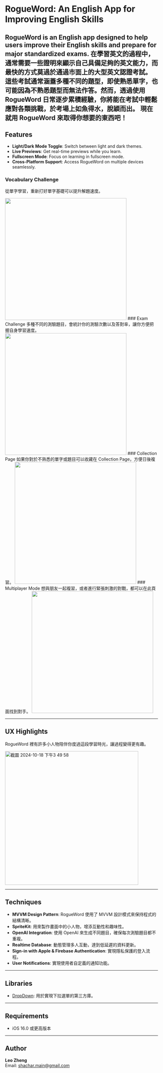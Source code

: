 # RogueWord: An English App for Improving English Skills
**RogueWord** is an English app designed to help users improve their English skills and prepare for major standardized exams.
在學習英文的過程中，通常需要一些證明來顯示自己具備足夠的英文能力，而最快的方式莫過於通過市面上的大型英文認證考試。
這些考試通常涵蓋多種不同的題型，即使熟悉單字，也可能因為不熟悉題型而無法作答。然而，透過使用 RogueWord 日常逐步累積經驗，你將能在考試中輕鬆應對各類挑戰，於考場上如魚得水，脫穎而出。
**現在就用 RogueWord 來取得你想要的東西吧！**
---
## Features
- **Light/Dark Mode Toggle**: Switch between light and dark themes.
- **Live Previews**: Get real-time previews while you learn.
- **Fullscreen Mode**: Focus on learning in fullscreen mode.
- **Cross-Platform Support**: Access RogueWord on multiple devices seamlessly.
### Vocabulary Challenge
從單字學習，重新打好單字基礎可以提升解題速度。

<img src="https://github.com/user-attachments/assets/7fa31c65-8503-40b2-b349-61db2ef9331b" width="400" />
### Exam Challenge
多種不同的測驗題目，會統計你的測驗次數以及答對率，讓你方便把握自身學習速度。

<img src="https://github.com/user-attachments/assets/937ffc8e-3a28-41b3-8c3e-7bb2675b157e" width="400" />
### Collection Page
如果你對於不熟悉的單字或題目可以收藏在 Collection Page，方便日後複習。
<img src="https://github.com/user-attachments/assets/05f3e9b7-f272-4864-ab9f-c686ab315958" width="400" />
### Multiplayer Mode
想與朋友一起複習，或者進行緊張刺激的對戰，都可以在此頁面找到對手。
<img src="https://github.com/user-attachments/assets/1cc881cf-aa67-442c-9062-e778cc01d234" width="400" />

---
## UX Highlights
RogueWord 裡有許多小人物陪伴你度過這段學習時光，讓過程變得更有趣。

<img width="439" alt="截圖 2024-10-18 下午3 49 58" src="https://github.com/user-attachments/assets/a2425ed9-3e48-4e59-b107-cd501de68aa4">

---
## Techniques
- **MVVM Design Pattern**: RogueWord 使用了 MVVM 設計模式來保持程式的結構清晰。
- **SpriteKit**: 用來製作畫面中的小人物，增添互動性和趣味性。
- **OpenAI Integration**: 使用 OpenAI 來生成不同題目，確保每次測驗題目都不重複。
- **Realtime Database**: 動態管理多人互動，達到低延遲的資料更新。
- **Sign-in with Apple & Firebase Authentication**: 實現隱私保護的登入流程。
- **User Notifications**: 實現使用者自定義的通知功能。
---
## Libraries
- [DropDown](https://github.com/AssistoLab/DropDown): 用於實現下拉選單的第三方庫。
---
## Requirements
- iOS 16.0 或更高版本
---
## Author
**Leo Zheng**  
Email: shachar.main@gmail.com
